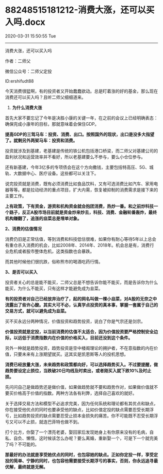# 88248515181212-消费大涨，还可以买入吗.docx

2020-03-31 15:50:55 Tue

----

消费大涨，还可以买入吗

作者：二师父

微信公众号：二师父定投

ID:ershifudt88

<a id="OLE_LINK1"></a>今天消费很猛啊，有的投资者又开始蠢蠢欲动。总是盯着涨的好的基金，那么现在消费还可以买入吗？且听二师父细细道来。

1. __为什么消费大涨__

首先大家不要忘记了今年是决胜小康的关键一年，在之前的会议上已经明确表态：确保完成小康年的目标，那就意味着会保住GDP。

__提高GDP的三驾马车：投资、消费、出口。按照国外的现状，出口是没多大指望了。就剩另外两架马车：投资和消费。__

投资就涉及到基建，老基建是传统的铁公机包括港口桥梁，而二师父对基建公司的盈利状况和运营效率并不看好，所以老基建要么不参与，要么小仓位参与。

还有新基建，今年3亿多的专项债会在这个方向撒钱，主要包括特高压、5G、城轨、大数据中心、医疗设备。这些都可以关注下。

说完投资就是消费，既有必须消费比如食品饮料，又有可选消费比如汽车、家用电器等等。都是拉动经济的重点项目，扩大内需，恢复被抑制的消费需求是接下来的主要工作。

__上有政策，下有资金，游资和机构资金就会抱团消费，热炒一番。和之前炒科技一个路子，反正A股市场目前就是资金炒来炒去，科技、消费、金融轮番轰炸，最终机构赚翻了，追涨的韭菜总是埋单对象。__

__2、消费的估值情况__

消费仍旧是正常估值，等到消费和科技低估很难，如果你有耐心等待5年以上总会有重仓杀入消费的机会，比如2008年、2014年、2018年。机会总是有，消费行业危机或者股市整体危机，这类指数也会暴跌。

而其他时候他们很抗跌，俗称熊市的喝酒吃药行情。

__3、是否可以买入__

投资者关心的总是能不能买，二师父总是不想告诉你能不能买，而是告诉你为什么能买，为什么不能买，只有这样才能避免成为韭菜。

__有的投资者对自己已经放弃治疗了，起的网名叫做一棵小韭菜，对A股的无奈之中流露出了些许心酸。其实大可不必，认真学点投资的真本事，掌握一套属于自己的交易方式，就可以避免成为韭菜。__

买不买永远分两种情况，价值投资和趋势投资，说白了你是气宗还是剑宗。

__价值投资就是定投，以当前消费的估值不太适合，因为价值投资要严格控制安全边际，以远低于消费指数内在价值的价格买入，目前还没到这个条件。__

另外一种就是趋势投资，趋势投资是空中楼阁理论的拥护者，不在意指数的内在价值，只要未来有上涨期望就买。这其实是凯恩斯等人的投机思想。

__消费已经放量大涨，未来趋势和政策都向好，可以选择趋势买入。不过要提醒，做趋势要设定止损位，当跌破20日均线及时卖出，或者刚买入就下跌10%及时止损。__

先问问自己是做趋势还是做价值，如果做趋势就不要和趋势作对，如果做价值就不要买价格高于价值的指数。两种方法各有利弊，选择自己喜欢的就好。

关于选择交易方法和模型不必追求完美，因为任何系统和理论都有其优点和缺点，你在接受他优点的同时也要承受他的缺点，比如价值定投的缺点需要忍受长期浮亏，比如趋势投资的缺点需要忍受止损本金损失的痛苦。你不可能既不忍受长期浮亏又可以不止损，就连巴菲特也做不到。

打个比方，你娶了一个漂亮老婆，娶回家后发现她身上有你原来没有的毛病，自私、自负、懒惰，这时候该怎么办呢？要么离婚，重新娶一个，可是下一个就完美了吗？不可能的。

__那最好的办法就是享受她优点的同时，也包容她的缺点。正如你定投一样，享受定投的简单、宁静的同时，也包容他需要接受长期浮亏的事实，否则，你永远追寻最优解，最终就是无解。__

